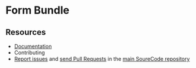 
# Form Bundle

## Resources

- [Documentation](docs/index.md)
- Contributing
- [Report issues](https://github.com/SoureCode/SoureCode/issues) and [send Pull Requests](https://github.com/SoureCode/SoureCode/pulls) in the [main SoureCode repository](https://github.com/SoureCode/SoureCode)
